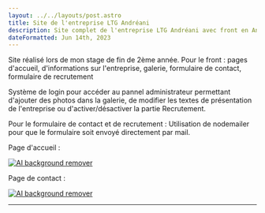 ```yaml
---
layout: ../../layouts/post.astro
title: Site de l'entreprise LTG Andréani
description: Site complet de l'entreprise LTG Andréani avec front en Angular et back en nestJS
dateFormatted: Jun 14th, 2023
---
```


Site réalisé lors de mon stage de fin de 2ème année. 
Pour le front : pages d'accueil, d'informations sur l'entreprise, galerie, formulaire de contact, formulaire de recrutement

Système de login pour accéder au pannel administrateur permettant d'ajouter des photos dans la galerie, de modifier les textes de présentation de l'entreprise ou d'activer/désactiver la partie Recrutement.

Pour le formulaire de contact et de recrutement : Utilisation de nodemailer pour que le formulaire soit envoyé directement par mail.

Page d'accueil :

[![AI background remover](https://i.ibb.co/tpH38nT/accueil.jpg)](https://i.ibb.co/tpH38nT/accueil.jpg)

Page de contact :

[![AI background remover](https://i.ibb.co/D8gwFV9/contact.jpg)](https://i.ibb.co/D8gwFV9/contact.jpg)


* * *

